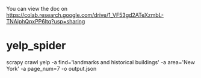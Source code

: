 You can view the doc on https://colab.research.google.com/drive/1_VF53gd2ATeXzmbL-TNAiphQpxPP6ltq?usp=sharing


# yelp_spider
scrapy crawl yelp -a find='landmarks and historical buildings' -a area='New York' -a page_num=7 -o output.json
